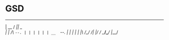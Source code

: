 # GSD

 _____  _____ ______ 
|  __ \/  ___||  _  \
| |  \/\ `--. | | | |
| | __  `--. \| | | |
| |_\ \/\__/ /| |/ / 
 \____/\____/ |___/    